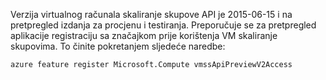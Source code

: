 Verzija virtualnog računala skaliranje skupove API je 2015-06-15 i na pretpregled izdanja za procjenu i testiranja. Preporučuje se za pretpregled aplikacije registraciju sa značajkom prije korištenja VM skaliranje skupovima. To činite pokretanjem sljedeće naredbe:

    azure feature register Microsoft.Compute vmssApiPreviewV2Access
